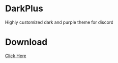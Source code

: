 # DarkPlus
Highly customized dark and purple theme for discord
# Download 
[Click Here](https://devevil.xyz/darkplus)
